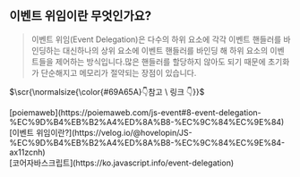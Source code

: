 ## 이벤트 위임이란 무엇인가요?
><p>이벤트 위임(Event Delegation)은 다수의 하위 요소에 각각 이벤트 핸들러를 바인딩하는 대신하나의 상위 요소에 이벤트 핸들러를 바인딩 해 하위 요소의 이벤트들을 제어하는 방식입니다.많은 핸들러를 할당하지 않아도 되기 때문에 초기화가 단순해지고 메모리가 절약되는 장점이 있습니다.</p>

<p>$\scr{\normalsize{\color{#69A65A}👇참고 \ 링크 👇}}$</p>
[poiemaweb](https://poiemaweb.com/js-event#8-event-delegation-%EC%9D%B4%EB%B2%A4%ED%8A%B8-%EC%9C%84%EC%9E%84)</br>
[이벤트 위임이란?](https://velog.io/@hovelopin/JS-%EC%9D%B4%EB%B2%A4%ED%8A%B8-%EC%9C%84%EC%9E%84-ax11zcnh)<br>
[코어자바스크립트](https://ko.javascript.info/event-delegation)


